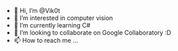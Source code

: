 - 👋 Hi, I’m @Vik0t
- 👀 I’m interested in computer vision
- 🌱 I’m currently learning C#
- 💞️ I’m looking to collaborate on Google Collaboratory :D
- 📫 How to reach me ...

<!---
Vik0t/Vik0t is a ✨ special ✨ repository because its `README.md` (this file) appears on your GitHub profile.
You can click the Preview link to take a look at your changes.
--->
